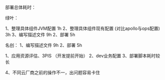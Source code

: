 部署总体耗时：

绿叶：

1、整理具体组件JVM配置 1h
2、整理具体组件现有配置 (对比apollo与ops配置) 3h
3、编写描述文件 9h
2、部署 5h

名创：
1、编写描述文件 9h
2、部署 5h


1、应用资源评估、3PIS （开发提前开始）
2、dev业务配置
3、部署脚本耗时较长

4、不同云厂商之前的操作不一，出问题容易卡住

